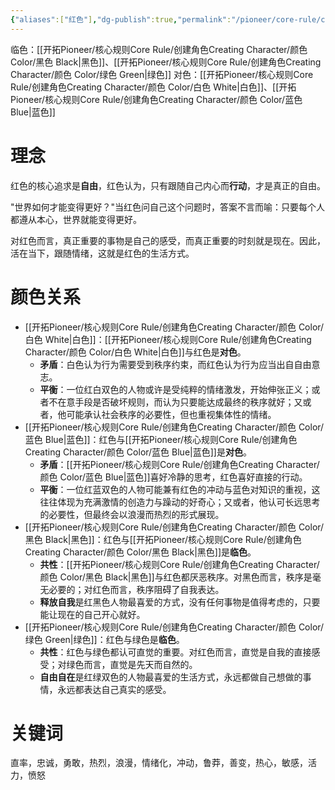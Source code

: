 ```yaml
---
{"aliases":["红色"],"dg-publish":true,"permalink":"/pioneer/core-rule/creating-character/color/red/","dgPassFrontmatter":true}
---
```


临色：[[开拓Pioneer/核心规则Core Rule/创建角色Creating Character/颜色 Color/黑色 Black\|黑色]]、[[开拓Pioneer/核心规则Core Rule/创建角色Creating Character/颜色 Color/绿色 Green\|绿色]]
对色：[[开拓Pioneer/核心规则Core Rule/创建角色Creating Character/颜色 Color/白色 White\|白色]]、[[开拓Pioneer/核心规则Core Rule/创建角色Creating Character/颜色 Color/蓝色 Blue\|蓝色]]

# 理念
红色的核心追求是**自由**，红色认为，只有跟随自己内心而**行动**，才是真正的自由。

"世界如何才能变得更好？"当红色问自己这个问题时，答案不言而喻：只要每个人都遵从本心，世界就能变得更好。

对红色而言，真正重要的事物是自己的感受，而真正重要的时刻就是现在。因此，活在当下，跟随情绪，这就是红色的生活方式。

# 颜色关系
- [[开拓Pioneer/核心规则Core Rule/创建角色Creating Character/颜色 Color/白色 White\|白色]]：[[开拓Pioneer/核心规则Core Rule/创建角色Creating Character/颜色 Color/白色 White\|白色]]与红色是**对色**。
	- **矛盾**：白色认为行为需要受到秩序约束，而红色认为行为应当出自自由意志。
	- **平衡**：一位红白双色的人物或许是受纯粹的情绪激发，开始伸张正义；或者不在意手段是否破坏规则，而认为只要能达成最终的秩序就好；又或者，他可能承认社会秩序的必要性，但也重视集体性的情绪。
- [[开拓Pioneer/核心规则Core Rule/创建角色Creating Character/颜色 Color/蓝色 Blue\|蓝色]]：红色与[[开拓Pioneer/核心规则Core Rule/创建角色Creating Character/颜色 Color/蓝色 Blue\|蓝色]]是**对色**。
	- **矛盾**：[[开拓Pioneer/核心规则Core Rule/创建角色Creating Character/颜色 Color/蓝色 Blue\|蓝色]]喜好冷静的思考，红色喜好直接的行动。
	- **平衡**：一位红蓝双色的人物可能兼有红色的冲动与蓝色对知识的重视，这往往体现为充满激情的创造力与躁动的好奇心；又或者，他认可长远思考的必要性，但最终会以浪漫而热烈的形式展现。
- [[开拓Pioneer/核心规则Core Rule/创建角色Creating Character/颜色 Color/黑色 Black\|黑色]]：红色与[[开拓Pioneer/核心规则Core Rule/创建角色Creating Character/颜色 Color/黑色 Black\|黑色]]是**临色**。
	- **共性**：[[开拓Pioneer/核心规则Core Rule/创建角色Creating Character/颜色 Color/黑色 Black\|黑色]]与红色都厌恶秩序。对黑色而言，秩序是毫无必要的；对红色而言，秩序阻碍了自我表达。
	- **释放自我**是红黑色人物最喜爱的方式，没有任何事物是值得考虑的，只要能让现在的自己开心就好。
- [[开拓Pioneer/核心规则Core Rule/创建角色Creating Character/颜色 Color/绿色 Green\|绿色]]：红色与绿色是**临色**。
	- **共性**：红色与绿色都认可直觉的重要。对红色而言，直觉是自我的直接感受；对绿色而言，直觉是先天而自然的。
	- **自由自在**是红绿双色的人物最喜爱的生活方式，永远都做自己想做的事情，永远都表达自己真实的感受。

# 关键词
直率，忠诚，勇敢，热烈，浪漫，情绪化，冲动，鲁莽，善变，热心，敏感，活力，愤怒